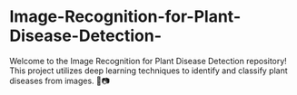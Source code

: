 # Image-Recognition-for-Plant-Disease-Detection-
Welcome to the Image Recognition for Plant Disease Detection repository! This project utilizes deep learning techniques to identify and classify plant diseases from images. 🌱📷
